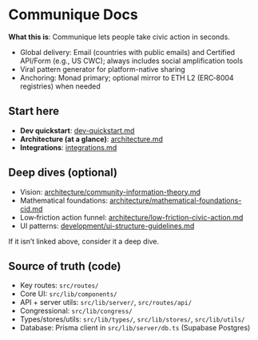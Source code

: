 # Communique Docs

**What this is**: Communique lets people take civic action in seconds.

- Global delivery: Email (countries with public emails) and Certified API/Form (e.g., US CWC); always includes social amplification tools
- Viral pattern generator for platform-native sharing
- Anchoring: Monad primary; optional mirror to ETH L2 (ERC‑8004 registries) when needed

## Start here

- **Dev quickstart**: [dev-quickstart.md](./dev-quickstart.md)
- **Architecture (at a glance)**: [architecture.md](./architecture.md)
- **Integrations**: [integrations.md](./integrations.md)

## Deep dives (optional)

- Vision: [architecture/community-information-theory.md](./architecture/community-information-theory.md)
- Mathematical foundations: [architecture/mathematical-foundations-cid.md](./architecture/mathematical-foundations-cid.md)
- Low‑friction action funnel: [architecture/low-friction-civic-action.md](./architecture/low-friction-civic-action.md)
- UI patterns: [development/ui-structure-guidelines.md](./development/ui-structure-guidelines.md)

If it isn’t linked above, consider it a deep dive.

## Source of truth (code)

- Key routes: `src/routes/`
- Core UI: `src/lib/components/`
- API + server utils: `src/lib/server/`, `src/routes/api/`
- Congressional: `src/lib/congress/`
- Types/stores/utils: `src/lib/types/`, `src/lib/stores/`, `src/lib/utils/`
- Database: Prisma client in `src/lib/server/db.ts` (Supabase Postgres)
